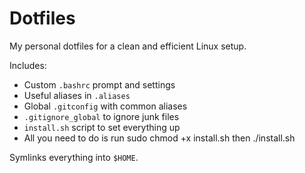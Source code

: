 Dotfiles
========

My personal dotfiles for a clean and efficient Linux setup.

Includes:

- Custom `.bashrc` prompt and settings
- Useful aliases in `.aliases`
- Global `.gitconfig` with common aliases
- `.gitignore_global` to ignore junk files
- `install.sh` script to set everything up
- All you need to do is run sudo chmod +x install.sh then ./install.sh

Symlinks everything into `$HOME`.

